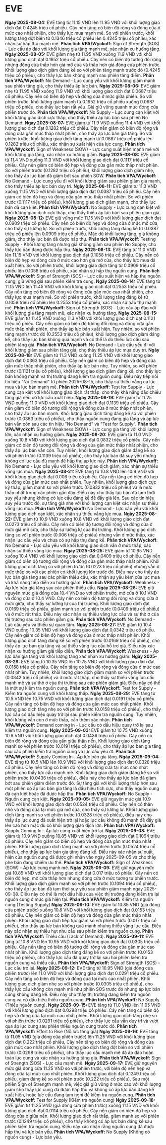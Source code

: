 # EVE

**Ngày 2025-08-04:** EVE tăng từ 11.15 VND lên 11.95 VND với khối lượng giao dịch đạt 0.4245 triệu cổ phiếu. Cây nến tăng có biên độ rộng và đóng cửa ở mức cao nhất phiên, cho thấy lực mua mạnh mẽ. So với phiên trước, khối lượng tăng đột biến từ 0.1346 triệu cổ phiếu lên 0.4245 triệu cổ phiếu, xác nhận sự hấp thụ mạnh mẽ. **Phân tích VPA/Wyckoff:** Sign of Strength (SOS) - Lực cầu áp đảo với khối lượng gia tăng mạnh mẽ, xác nhận xu hướng tăng.
**Ngày 2025-08-05:** EVE giảm nhẹ từ 11.95 VND xuống 11.9 VND với khối lượng giao dịch đạt 0.1952 triệu cổ phiếu. Cây nến có biên độ tương đối rộng nhưng đóng cửa thấp hơn giá mở cửa và thấp hơn giá đóng cửa phiên trước. Khối lượng giao dịch giảm đáng kể so với phiên tăng mạnh trước đó (0.4245 triệu cổ phiếu), cho thấy lực bán không mạnh sau phiên tăng điểm. **Phân tích VPA/Wyckoff:** No Demand - Lực cung yếu với khối lượng giảm mạnh sau phiên tăng giá, cho thấy thiếu áp lực bán.
**Ngày 2025-08-06:** EVE giảm nhẹ từ 11.95 VND xuống 11.9 VND với khối lượng giao dịch đạt 0.0687 triệu cổ phiếu. Cây nến có biên độ hẹp và đóng cửa ở mức giữa phiên. So với phiên trước, khối lượng giảm mạnh từ 0.1952 triệu cổ phiếu xuống 0.0687 triệu cổ phiếu, cho thấy lực bán rất yếu. Giá giữ vững quanh mức đóng cửa phiên trước đó. **Phân tích VPA/Wyckoff:** No Supply - Lực cung cạn kiệt với khối lượng giao dịch cực thấp, cho thấy thiếu áp lực bán sau phiên No Demand.
**Ngày 2025-08-07:** EVE giảm từ 11.9 VND xuống 11.4 VND với khối lượng giao dịch đạt 0.1282 triệu cổ phiếu. Cây nến giảm có biên độ rộng và đóng cửa gần mức thấp nhất phiên, cho thấy áp lực bán gia tăng. So với phiên trước, khối lượng giao dịch tăng mạnh từ 0.0687 triệu cổ phiếu lên 0.1282 triệu cổ phiếu, xác nhận sự xuất hiện của lực cung. **Phân tích VPA/Wyckoff:** Sign of Weakness (SOW) - Lực cung xuất hiện mạnh mẽ với khối lượng gia tăng, xác nhận xu hướng giảm.
**Ngày 2025-08-08:** EVE giảm từ 11.4 VND xuống 11.3 VND với khối lượng giao dịch đạt 0.1117 triệu cổ phiếu. Cây nến giảm có biên độ hẹp và đóng cửa gần mức thấp nhất phiên. So với phiên trước (0.1282 triệu cổ phiếu), khối lượng giao dịch giảm nhẹ, cho thấy áp lực bán đã giảm bớt sau phiên SOW. **Phân tích VPA/Wyckoff:** No Demand - Lực cung yếu đi với khối lượng giảm sau phiên giảm giá mạnh, cho thấy thiếu áp lực bán duy trì.
**Ngày 2025-08-11:** EVE giảm từ 11.3 VND xuống 11.15 VND với khối lượng giao dịch đạt 0.0387 triệu cổ phiếu. Cây nến giảm có biên độ hẹp và đóng cửa gần mức thấp nhất phiên. So với phiên trước (0.1117 triệu cổ phiếu), khối lượng giao dịch giảm mạnh, cho thấy lực bán đã cạn kiệt. **Phân tích VPA/Wyckoff:** No Supply - Lực cung cạn kiệt với khối lượng giao dịch cực thấp, cho thấy thiếu áp lực bán sau phiên giảm giá.
**Ngày 2025-08-12:** EVE giữ vững mức 11.15 VND với khối lượng giao dịch đạt 0.0909 triệu cổ phiếu. Cây nến có biên độ hẹp và đóng cửa ở mức mở cửa, cho thấy sự lưỡng lự. So với phiên trước, khối lượng tăng đáng kể từ 0.0387 triệu cổ phiếu lên 0.0909 triệu cổ phiếu. Mặc dù khối lượng tăng, giá không giảm, cho thấy lực bán đã được hấp thụ. **Phân tích VPA/Wyckoff:** Testing Supply - Khối lượng tăng nhưng giá không giảm sau phiên No Supply, cho thấy lực bán đang được hấp thụ.
**Ngày 2025-08-13:** EVE tăng từ 11.0 VND lên 11.15 VND với khối lượng giao dịch đạt 0.1058 triệu cổ phiếu. Cây nến có biên độ hẹp và đóng cửa ở mức cao hơn giá mở cửa, cho thấy lực mua đã xuất hiện. So với phiên trước, khối lượng giao dịch tăng từ 0.0909 triệu cổ phiếu lên 0.1058 triệu cổ phiếu, xác nhận sự hấp thụ nguồn cung. **Phân tích VPA/Wyckoff:** Sign of Strength (SOS) - Lực cầu xuất hiện và hấp thụ nguồn cung, giữ vững giá sau phiên kiểm tra cung.
**Ngày 2025-08-14:** EVE tăng từ 11.15 VND lên 11.45 VND với khối lượng giao dịch đạt 0.2553 triệu cổ phiếu. Cây nến tăng có biên độ rộng và đóng cửa gần mức cao nhất phiên, cho thấy lực mua mạnh mẽ. So với phiên trước, khối lượng tăng đáng kể từ 0.1058 triệu cổ phiếu lên 0.2553 triệu cổ phiếu, xác nhận sự hấp thụ mạnh mẽ. **Phân tích VPA/Wyckoff:** Sign of Strength (SOS) - Lực cầu áp đảo với khối lượng gia tăng mạnh mẽ, xác nhận xu hướng tăng.
**Ngày 2025-08-15:** EVE giảm từ 11.45 VND xuống 11.3 VND với khối lượng giao dịch đạt 0.1121 triệu cổ phiếu. Cây nến giảm có biên độ tương đối rộng và đóng cửa gần mức thấp nhất phiên, cho thấy áp lực bán xuất hiện. Tuy nhiên, so với phiên tăng mạnh trước đó (0.2553 triệu cổ phiếu), khối lượng giao dịch giảm đáng kể, cho thấy lực bán không quá mạnh và có thể là do thiếu lực cầu sau phiên tăng giá. **Phân tích VPA/Wyckoff:** No Demand - Lực cầu yếu đi với khối lượng giảm sau phiên tăng giá, cho thấy thiếu áp lực mua duy trì.
**Ngày 2025-08-18:** EVE giảm từ 11.3 VND xuống 11.25 VND với khối lượng giao dịch đạt 0.0363 triệu cổ phiếu. Cây nến giảm có biên độ hẹp và đóng cửa gần mức thấp nhất phiên, cho thấy áp lực bán nhẹ. Tuy nhiên, so với phiên trước (0.1121 triệu cổ phiếu), khối lượng giao dịch giảm đáng kể, cho thấy lực bán không mạnh và thị trường đang kiểm tra nguồn cung. Điều này tiếp nối tín hiệu "No Demand" từ phiên 2025-08-15, cho thấy sự thiếu vắng cả lực mua và lực bán mạnh mẽ. **Phân tích VPA/Wyckoff:** Test for Supply - Lực cung cạn kiệt với khối lượng giao dịch rất thấp, cho thấy khả năng đảo chiều tăng giá nếu có lực cầu xuất hiện.
**Ngày 2025-08-19:** EVE giảm từ 11.25 VND xuống 11.0 VND với khối lượng giao dịch đạt 0.1139 triệu cổ phiếu. Cây nến giảm có biên độ tương đối rộng và đóng cửa ở mức thấp nhất phiên, cho thấy áp lực bán mạnh. Khối lượng giao dịch tăng đáng kể so với phiên trước (0.0363 triệu cổ phiếu), cho thấy nguồn cung đang gia tăng và áp lực bán vẫn còn sau các tín hiệu "No Demand" và "Test for Supply". **Phân tích VPA/Wyckoff:** Sign of Weakness (SOW) - Lực cung gia tăng với khối lượng lớn, xác nhận xu hướng giảm.
**Ngày 2025-08-20:** EVE giảm từ 11.0 VND xuống 10.8 VND với khối lượng giao dịch đạt 0.0832 triệu cổ phiếu. Cây nến giảm có biên độ tương đối rộng và đóng cửa gần mức thấp nhất phiên, cho thấy áp lực bán vẫn còn. Tuy nhiên, khối lượng giao dịch giảm đáng kể so với phiên trước (0.1139 triệu cổ phiếu), cho thấy lực bán đã suy yếu nhưng không có lực cầu đủ mạnh để hấp thụ áp lực này. **Phân tích VPA/Wyckoff:** No Demand - Lực cầu yếu với khối lượng giao dịch giảm, xác nhận sự thiếu vắng lực mua.
**Ngày 2025-08-21:** EVE tăng từ 10.8 VND lên 10.9 VND với khối lượng giao dịch đạt 0.006 triệu cổ phiếu. Cây nến tăng có biên độ hẹp và đóng cửa gần mức cao nhất phiên. Tuy nhiên, khối lượng giao dịch cực kỳ thấp, giảm mạnh so với phiên trước (0.0832 triệu cổ phiếu) và là mức thấp nhất trong các phiên gần đây. Điều này cho thấy lực bán đã tạm thời suy yếu nhưng không có lực cầu đáng kể để đẩy giá lên. Sau các tín hiệu suy yếu trước đó, sự tăng giá nhẹ với khối lượng cạn kiệt xác nhận sự thiếu vắng lực mua. **Phân tích VPA/Wyckoff:** No Demand - Lực cầu yếu với khối lượng giao dịch cạn kiệt, xác nhận sự thiếu vắng lực mua.
**Ngày 2025-08-22:** EVE giảm từ 10.9 VND xuống 10.8 VND với khối lượng giao dịch đạt 0.0273 triệu cổ phiếu. Cây nến có biên độ tương đối rộng và đóng cửa ở mức giá mở cửa, cho thấy sự lưỡng lự của thị trường. Khối lượng giao dịch tăng so với phiên trước (0.006 triệu cổ phiếu) nhưng vẫn ở mức thấp, xác nhận lực cầu yếu và chưa có sự hấp thụ đáng kể. **Phân tích VPA/Wyckoff:** No Demand - Lực cầu yếu với khối lượng giao dịch vẫn ở mức thấp, xác nhận sự thiếu vắng lực mua.
**Ngày 2025-08-25:** EVE giảm từ 10.65 VND xuống 10.4 VND với khối lượng giao dịch đạt 0.0409 triệu cổ phiếu. Cây nến giảm có biên độ tương đối rộng và đóng cửa gần mức thấp nhất phiên. Khối lượng giao dịch tăng so với phiên trước (0.0273 triệu cổ phiếu) nhưng vẫn ở mức thấp so với các phiên có khối lượng lớn trước đó. Điều này cho thấy áp lực bán gia tăng sau các phiên thiếu cầu, xác nhận sự yếu kém của lực mua và khả năng tiếp diễn xu hướng giảm. **Phân tích VPA/Wyckoff:** Weakness - Áp lực bán gia tăng sau các phiên thiếu cầu.
**Ngày 2025-08-26:** EVE giữ nguyên mức giá đóng cửa 10.4 VND so với phiên trước, mở cửa ở 10.1 VND và đóng cửa ở 10.4 VND. Cây nến có biên độ tương đối rộng và đóng cửa ở mức giữa, cho thấy sự lưỡng lự của thị trường. Khối lượng giao dịch đạt 0.0169 triệu cổ phiếu, giảm mạnh so với phiên trước (0.0409 triệu cổ phiếu) và ở mức rất thấp. Điều này xác nhận sự thiếu vắng lực cầu và sự thờ ơ của thị trường sau các phiên giảm giá. **Phân tích VPA/Wyckoff:** No Demand - Lực cầu yếu và thiếu sự quan tâm.
**Ngày 2025-08-27:** EVE giảm từ 10.4 VND xuống 10.35 VND với khối lượng giao dịch đạt 0.0342 triệu cổ phiếu. Cây nến giảm có biên độ hẹp và đóng cửa ở mức thấp nhất phiên. Khối lượng giao dịch tăng đáng kể so với phiên trước (0.0169 triệu cổ phiếu), cho thấy áp lực bán gia tăng và sự thiếu vắng lực cầu hỗ trợ giá. Điều này xác nhận xu hướng giảm giá tiếp diễn. **Phân tích VPA/Wyckoff:** Weakness - Áp lực bán gia tăng với khối lượng tăng xác nhận xu hướng giảm.
**Ngày 2025-08-28:** EVE tăng từ 10.35 VND lên 10.75 VND với khối lượng giao dịch đạt 0.0158 triệu cổ phiếu. Cây nến tăng có biên độ rộng và đóng cửa ở mức cao nhất phiên. Tuy nhiên, khối lượng giao dịch giảm mạnh so với phiên trước (0.0342 triệu cổ phiếu) và ở mức rất thấp, cho thấy sự thiếu vắng lực cầu mạnh mẽ và sự thờ ơ của thị trường sau các phiên giảm giá. Điều này có thể là một sự kiểm tra nguồn cung. **Phân tích VPA/Wyckoff:** Test for Supply - Kiểm tra nguồn cung với khối lượng thấp.
**Ngày 2025-08-29:** EVE tăng từ 10.5 VND lên 10.75 VND với khối lượng giao dịch đạt 0.0191 triệu cổ phiếu. Cây nến tăng có biên độ hẹp và đóng cửa gần mức cao nhất phiên. Khối lượng giao dịch tăng nhẹ so với phiên trước (0.0158 triệu cổ phiếu), cho thấy lực cầu có dấu hiệu quay trở lại sau phiên kiểm tra nguồn cung. Tuy nhiên, khối lượng vẫn còn ở mức thấp, cần thêm xác nhận. **Phân tích VPA/Wyckoff:** Demand coming in - Lực cầu có dấu hiệu quay trở lại sau kiểm tra nguồn cung.
**Ngày 2025-09-03:** EVE giảm từ 10.75 VND xuống 10.6 VND với khối lượng giao dịch đạt 0.0436 triệu cổ phiếu. Cây nến có biên độ rộng và đóng cửa gần giữa thân nến. Khối lượng giao dịch tăng mạnh so với phiên trước (0.0191 triệu cổ phiếu), cho thấy áp lực bán gia tăng sau các phiên kiểm tra nguồn cung và lực cầu yếu ớt. **Phân tích VPA/Wyckoff:** Supply Coming In - Áp lực bán gia tăng.
**Ngày 2025-09-04:** EVE tăng từ 10.5 VND lên 10.9 VND với khối lượng giao dịch đạt 0.0328 triệu cổ phiếu. Cây nến tăng có biên độ rộng và đóng cửa tại mức cao nhất phiên, cho thấy lực cầu mạnh mẽ. Khối lượng giao dịch giảm đáng kể so với phiên trước (0.0436 triệu cổ phiếu), điều này cho thấy áp lực bán đã giảm bớt sau phiên giảm điểm trước đó. Sự tăng giá với khối lượng thấp hơn sau một phiên có áp lực bán gia tăng là dấu hiệu tích cực, cho thấy nguồn cung đã cạn kiệt hoặc đã được hấp thụ. **Phân tích VPA/Wyckoff:** No Supply - Nguồn cung cạn kiệt.
**Ngày 2025-09-05:** EVE giữ nguyên mức giá 10.9 VND với khối lượng giao dịch đạt 0.0524 triệu cổ phiếu. Cây nến có thân nhỏ và đóng cửa tại mức giá mở cửa, cho thấy sự lưỡng lự. Khối lượng giao dịch tăng mạnh so với phiên trước (0.0328 triệu cổ phiếu), điều này cho thấy áp lực cung đã xuất hiện trở lại hoặc lực cầu không đủ mạnh để đẩy giá lên cao hơn mặc dù có khối lượng giao dịch lớn. **Phân tích VPA/Wyckoff:** Supply Coming In - Áp lực cung xuất hiện trở lại.
**Ngày 2025-09-08:** EVE giảm từ 10.9 VND xuống 10.85 VND với khối lượng giao dịch đạt 0.1094 triệu cổ phiếu. Cây nến giảm có biên độ hẹp và đóng cửa gần mức thấp nhất phiên. Khối lượng giao dịch tăng mạnh so với phiên trước (0.0524 triệu cổ phiếu), cho thấy áp lực bán gia tăng đáng kể. Điều này xác nhận sự xuất hiện của nguồn cung đã được ghi nhận vào ngày 2025-09-05 và cho thấy phe bán đang chiếm ưu thế. **Phân tích VPA/Wyckoff:** Sign of Weakness (SOW) - Áp lực cung mạnh mẽ.
**Ngày 2025-09-09:** EVE giữ nguyên mức giá 10.85 VND với khối lượng giao dịch đạt 0.017 triệu cổ phiếu. Cây nến có biên độ hẹp, mở cửa thấp hơn nhưng đóng cửa ở mức tương tự phiên trước. Khối lượng giao dịch giảm mạnh so với phiên trước (0.1094 triệu cổ phiếu), cho thấy áp lực bán đã tạm thời suy yếu sau phiên giảm mạnh ngày 2025-09-08. Điều này có thể là một dấu hiệu của việc thị trường đang kiểm tra lại nguồn cung ở mức giá hiện tại. **Phân tích VPA/Wyckoff:** Kiểm tra nguồn cung (Testing Supply)
**Ngày 2025-09-10:** EVE giảm từ 10.85 VND (giá đóng cửa phiên trước) xuống 10.8 VND với khối lượng giao dịch đạt 0.0153 triệu cổ phiếu. Cây nến giảm có biên độ hẹp và đóng cửa gần mức thấp nhất phiên. Khối lượng giao dịch tiếp tục giảm so với phiên trước (0.017 triệu cổ phiếu), cho thấy áp lực bán không quá mạnh nhưng thiếu vắng lực cầu. Điều này xác nhận sự thiếu hụt nhu cầu sau phiên kiểm tra nguồn cung. **Phân tích VPA/Wyckoff:** Thiếu cầu (Lack of Demand).
**Ngày 2025-09-11:** EVE tăng từ 10.8 VND lên 10.95 VND với khối lượng giao dịch đạt 0.0305 triệu cổ phiếu. Cây nến tăng có biên độ tương đối rộng và đóng cửa gần mức cao nhất phiên. Khối lượng giao dịch tăng đáng kể so với phiên trước (0.0153 triệu cổ phiếu), cho thấy lực cầu đã quay trở lại sau hai phiên kiểm tra nguồn cung và thiếu cầu. **Phân tích VPA/Wyckoff:** Sign of Strength (SOS) - Lực cầu trở lại.
**Ngày 2025-09-12:** EVE tăng từ 10.95 VND (giá đóng cửa phiên trước) lên 11.0 VND với khối lượng giao dịch đạt 0.0291 triệu cổ phiếu. Cây nến tăng có biên độ hẹp và đóng cửa tại mức cao nhất phiên. Khối lượng giao dịch giảm nhẹ so với phiên trước (0.0305 triệu cổ phiếu), cho thấy lực cầu không còn mạnh mẽ như phiên SOS trước đó nhưng áp lực bán cũng không đáng kể. Điều này cho thấy thị trường đang kiểm tra nguồn cung và có dấu hiệu thiếu nguồn cung. **Phân tích VPA/Wyckoff:** No Supply (Thiếu nguồn cung).
**Ngày 2025-09-15:** EVE tăng từ 11.0 VND lên 11.05 VND với khối lượng giao dịch đạt 0.0298 triệu cổ phiếu. Cây nến tăng có biên độ hẹp và đóng cửa tại mức cao nhất phiên. Khối lượng giao dịch tăng nhẹ so với phiên trước (0.0291 triệu cổ phiếu), cho thấy lực cầu vẫn duy trì và vượt qua áp lực cung sau phiên thiếu nguồn cung trước đó. **Phân tích VPA/Wyckoff:** Effort to Rise (Nỗ lực tăng giá)
**Ngày 2025-09-16:** EVE tăng từ 11.05 VND (giá đóng cửa phiên trước) lên 11.25 VND với khối lượng giao dịch đạt 0.222 triệu cổ phiếu. Cây nến tăng có biên độ rộng và đóng cửa gần mức cao nhất phiên. Khối lượng giao dịch tăng đột biến so với phiên trước (0.0298 triệu cổ phiếu), cho thấy lực cầu mạnh mẽ đã áp đảo hoàn toàn lực cung và xác nhận xu hướng tăng giá. **Phân tích VPA/Wyckoff:** Sign of Strength (SOS) - Lực cầu mạnh mẽ.
**Ngày 2025-09-17:** EVE giữ nguyên mức giá đóng cửa 11.25 VND so với phiên trước, với biên độ nến hẹp và đóng cửa tại mức cao nhất phiên. Khối lượng giao dịch đạt 0.1249 triệu cổ phiếu, giảm đáng kể so với phiên trước (0.222 triệu cổ phiếu). Sau một phiên Sign of Strength mạnh mẽ, việc giá giữ vững ở mức cao với khối lượng giảm cho thấy lực cung đã được hấp thụ và không có áp lực bán đáng kể xuất hiện, hoặc lực cầu đang tạm nghỉ để kiểm tra nguồn cung. **Phân tích VPA/Wyckoff:** Test for Supply (Kiểm tra nguồn cung)
**Ngày 2025-09-18:** EVE giảm từ 11.25 VND (giá đóng cửa phiên trước) xuống 11.15 VND với khối lượng giao dịch đạt 0.0114 triệu cổ phiếu. Cây nến giảm có biên độ hẹp và đóng cửa ở giữa nến. Khối lượng giao dịch rất thấp, giảm mạnh so với phiên trước (0.1249 triệu cổ phiếu), cho thấy không có áp lực bán đáng kể sau phiên kiểm tra nguồn cung. Điều này xác nhận rằng nguồn cung đã được hấp thụ và lực bán yếu. **Phân tích VPA/Wyckoff:** No Supply (Không có nguồn cung) - Lực bán yếu.
